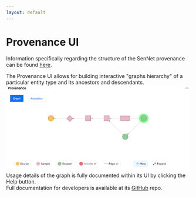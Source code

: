 ```yaml
---
layout: default
---
```


# Provenance UI

Information specifically regarding the structure of the SenNet provenance can be found [here](../../provenance).

The Provenance UI allows for building interactive "graphs hierarchy" of a particular entity type and its ancestors and descendants.
![Provenance UI](../../imgs/provenance-ui.png)  
Usage details of the graph is fully documented within its UI by clicking the Help button.  
Full documentation for developers is available at its [GitHub](https://github.com/sennetconsortium/provenance-ui) repo.